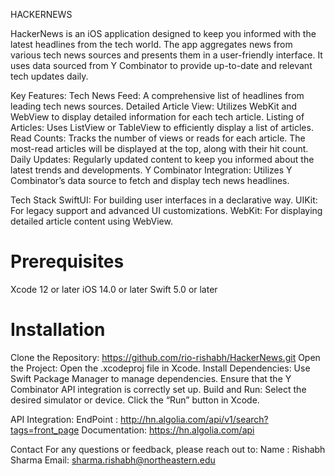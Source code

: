 HACKERNEWS


HackerNews is an iOS application designed to keep you informed with the latest headlines from the tech world. The app aggregates news from various tech news sources and presents them in a user-friendly interface. It uses data sourced from Y Combinator to provide up-to-date and relevant tech updates daily.

Key Features:
Tech News Feed: A comprehensive list of headlines from leading tech news sources.
Detailed Article View: Utilizes WebKit and WebView to display detailed information for each tech article.
Listing of Articles: Uses ListView or TableView to efficiently display a list of articles.
Read Counts: Tracks the number of views or reads for each article. The most-read articles will be displayed at the top, along with their hit count.
Daily Updates: Regularly updated content to keep you informed about the latest trends and developments.
Y Combinator Integration: Utilizes Y Combinator’s data source to fetch and display tech news headlines.

Tech Stack
SwiftUI: For building user interfaces in a declarative way.
UIKit: For legacy support and advanced UI customizations.
WebKit: For displaying detailed article content using WebView.

# Prerequisites
Xcode 12 or later
iOS 14.0 or later
Swift 5.0 or later

# Installation
Clone the Repository: 
https://github.com/rio-rishabh/HackerNews.git
Open the Project:
Open the .xcodeproj file in Xcode.
Install Dependencies:
Use Swift Package Manager to manage dependencies.
Ensure that the Y Combinator API integration is correctly set up.
Build and Run:
Select the desired simulator or device.
Click the “Run” button in Xcode.

API Integration:
EndPoint : http://hn.algolia.com/api/v1/search?tags=front_page
Documentation: https://hn.algolia.com/api

Contact
For any questions or feedback, please reach out to:
Name : Rishabh Sharma
Email: sharma.rishabh@northeastern.edu
